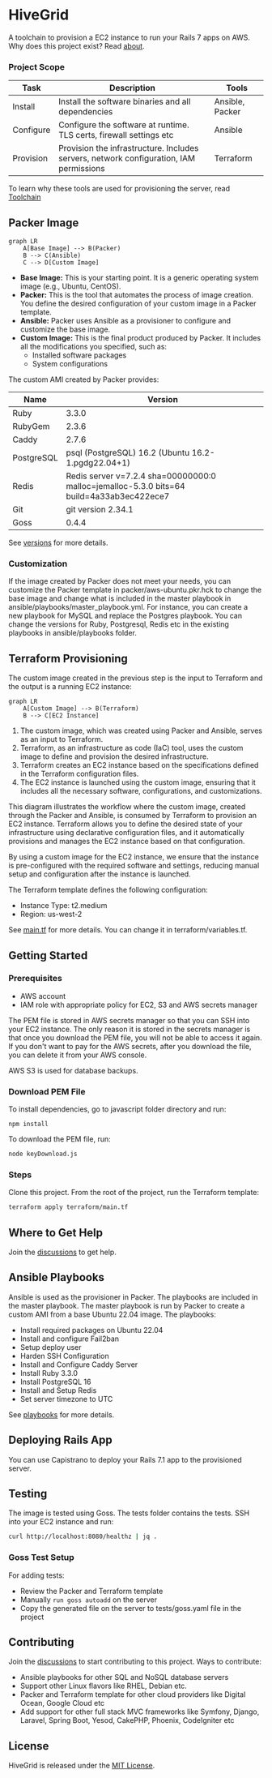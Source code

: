 # HiveGrid

A toolchain to provision a EC2 instance to run your Rails 7 apps on AWS. Why does this project exist? Read [about](https://www.hivegrid.dev/about/).

### Project Scope

| Task              | Description                                                                                                 | Tools            |
| ----------------- | ----------------------------------------------------------------------------------------------------------- | ---------------- |
| Install           | Install the software binaries and all dependencies                                                          | Ansible, Packer  |
| Configure         | Configure the software at runtime. TLS certs, firewall settings etc                                         | Ansible          |
| Provision         | Provision the infrastructure. Includes servers, network configuration, IAM permissions                      | Terraform        |

To learn why these tools are used for provisioning the server, read [Toolchain](https://github.com/bparanj/learning-nuxt/blob/main/iac/docs/basics/toolchain.md)

## Packer Image

```mermaid
graph LR
    A[Base Image] --> B(Packer)
    B --> C(Ansible)
    C --> D[Custom Image]
```

* **Base Image:**  This is your starting point. It is a generic operating system image (e.g., Ubuntu, CentOS).
* **Packer:** This is the tool that automates the process of image creation. You define the desired configuration of your custom image in a Packer template.
* **Ansible:** Packer uses Ansible as a provisioner to configure and customize the base image.
* **Custom Image:** This is the final product produced by Packer. It includes all the modifications you specified, such as:
    * Installed software packages
    * System configurations

The custom AMI created by Packer provides:

| Name         | Version                                                                                  |
| ------------ | ---------------------------------------------------------------------------------------- |
| Ruby         | 3.3.0                                                                                    |
| RubyGem      | 2.3.6                                                                                    |
| Caddy        | 2.7.6                                                                                    |
| PostgreSQL   | psql (PostgreSQL) 16.2 (Ubuntu 16.2-1.pgdg22.04+1)                                       |
| Redis        | Redis server v=7.2.4 sha=00000000:0 malloc=jemalloc-5.3.0 bits=64 build=4a33ab3ec422ece7 |
| Git          | git version 2.34.1                                                                       |
| Goss         | 0.4.4                                                                                    |

See [versions](./VERSIONS.md) for more details.

### Customization

If the image created by Packer does not meet your needs, you can customize the Packer template in packer/aws-ubuntu.pkr.hck to change the base image and change what is included in the master playbook in ansible/playbooks/master_playbook.yml. For instance, you can create a new playbook for MySQL and replace the Postgres playbook. You can change the versions for Ruby, Postgresql, Redis etc in the existing playbooks in ansible/playbooks folder.

## Terraform Provisioning

The custom image created in the previous step is the input to Terraform and the output is a running EC2 instance:

```mermaid
graph LR
    A[Custom Image] --> B(Terraform)
    B --> C[EC2 Instance]
```

1. The custom image, which was created using Packer and Ansible, serves as an input to Terraform.
2. Terraform, as an infrastructure as code (IaC) tool, uses the custom image to define and provision the desired infrastructure.
3. Terraform creates an EC2 instance based on the specifications defined in the Terraform configuration files.
4. The EC2 instance is launched using the custom image, ensuring that it includes all the necessary software, configurations, and customizations.

This diagram illustrates the workflow where the custom image, created through the Packer and Ansible, is consumed by Terraform to provision an EC2 instance. Terraform allows you to define the desired state of your infrastructure using declarative configuration files, and it automatically provisions and manages the EC2 instance based on that configuration.

By using a custom image for the EC2 instance, we ensure that the instance is pre-configured with the required software and settings, reducing manual setup and configuration after the instance is launched.

The Terraform template defines the following configuration:

- Instance Type: t2.medium
- Region: us-west-2

See [main.tf](./terraform/main.tf) for more details. You can change it in terraform/variables.tf.

## Getting Started

### Prerequisites

- AWS account
- IAM role with appropriate policy for EC2, S3 and AWS secrets manager

The PEM file is stored in AWS secrets manager so that you can SSH into your EC2 instance. The only reason it is stored in the secrets manager is that once you download the PEM file, you will not be able to access it again. If you don't want to pay for the AWS secrets, after you download the file, you can delete it from your AWS console.

AWS S3 is used for database backups.

### Download PEM File

To install dependencies, go to javascript folder directory and run:

```
npm install
```

To download the PEM file, run:

```bash
node keyDownload.js
```

### Steps

Clone this project. From the root of the project, run the Terraform template:

```bash
terraform apply terraform/main.tf
```

## Where to Get Help

Join the [discussions](https://github.com/bparanj/hivegrid.dev/discussions) to get help.

## Ansible Playbooks

Ansible is used as the provisioner in Packer. The playbooks are included in the master playbook. The master playbook is run by Packer to create a custom AMI from a base Ubuntu 22.04 image. The playbooks:

- Install required packages on Ubuntu 22.04
- Install and configure Fail2ban
- Setup deploy user
- Harden SSH Configuration
- Install and Configure Caddy Server
- Install Ruby 3.3.0
- Install PostgreSQL 16
- Install and Setup Redis
- Set server timezone to UTC

See [playbooks](./PLAYBOOKS.md) for more details.

## Deploying Rails App

You can use Capistrano to deploy your Rails 7.1 app to the provisioned server.

## Testing

The image is tested using Goss. The tests folder contains the tests. SSH into your EC2 instance and run:

```bash
curl http://localhost:8080/healthz | jq .
```

### Goss Test Setup

For adding tests:

- Review the Packer and Terraform template
- Manually `run goss autoadd` on the server
- Copy the generated file on the server to tests/goss.yaml file in the project

## Contributing

Join the [discussions](https://github.com/bparanj/hivegrid.dev/discussions) to start contributing to this project. Ways to contribute:

- Ansible playbooks for other SQL and NoSQL database servers
- Support other Linux flavors like RHEL, Debian etc.
- Packer and Terraform template for other cloud providers like Digital Ocean, Google Cloud etc
- Add support for other full stack MVC frameworks like Symfony, Django, Laravel, Spring Boot, Yesod, CakePHP, Phoenix, CodeIgniter etc

## License

HiveGrid is released under the [MIT License](https://opensource.org/licenses/MIT).
